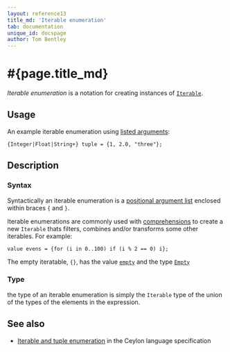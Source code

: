 ```yaml
---
layout: reference13
title_md: 'Iterable enumeration'
tab: documentation
unique_id: docspage
author: Tom Bentley
---
```


# #{page.title_md}

_Iterable enumeration_ is a notation for creating instances of
[`Iterable`](#{site.urls.apidoc_1_3}/Iterable.type.html).

## Usage 

An example iterable enumeration using 
[listed arguments](../positional-argument-list/#listed_arguments):

<!-- try: -->
    {Integer|Float|String+} tuple = {1, 2.0, "three"};

## Description

### Syntax

Syntactically an iterable enumeration is a 
[positional argument list](../positional-argument-list/) enclosed 
within braces `{` and `}`.

Iterable enumerations are commonly used with 
[comprehensions](../positional-argument-list#comprehension_arguments) to create a 
new `Iterable` thats filters, combines and/or transforms some other 
iterables. For example:

    value evens = {for (i in 0..100) if (i % 2 == 0) i};

The empty iteratable, `{}`, has the value 
[`empty`](#{site.urls.apidoc_1_3}/index.html#empty) and the type
[`Empty`](#{site.urls.apidoc_1_3}/Empty.type.html)

### Type

the type of an iterable enumeration is simply the `Iterable` 
type of the union of the types of the elements in the expression.


## See also

* [Iterable and tuple enumeration](#{site.urls.spec_current}#enumeration) 
  in the Ceylon language specification
